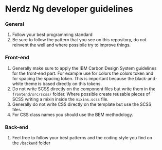 # Nerdz Ng developer guidelines

### General
1. Follow your best programming standard
2. Be sure to follow the pattern that you see on this repository, do not reinvent the well and where possibile try to improve things.

### Front-end
1. Generally make sure to apply the IBM Carbon Design System guidelines for the front-end part. For example use for colors the colors token and for spacing the spacing token. This is important because the black-and-white theme is based directly on this tokens.
2. Do not write SCSS directly on the component files but write them in the `frontend/src/scss/` folder. Where possible create reusable pieces of SCSS writing a mixin inside the `mixins.scss` file.
3. Generally do not write CSS directly on the template but use the SCSS files.
4. For CSS class names you should use the BEM methodology.


### Back-end
1. Feel free to follow your best patterns and the coding style you find on the `/backend` folder

